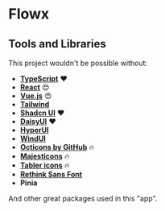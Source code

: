 # Flowx

## Tools and Libraries

This project wouldn't be possible without:

- [**TypeScript**](https://www.typescriptlang.org) ❤️
- [**React**](https://react.dev) 😍
- [**Vue.js**](https://vuejs.org) 😍
- [**Tailwind**](https://tailwindcss.com)
- [**Shadcn UI**](https://ui.shadcn.com/) ❤️
- [**DaisyUI**](https://daisyui.com) ❤️
- [**HyperUI**](https://www.hyperui.dev)
- [**WindUI**](https://wind-ui.com)
- [**Octicons by GitHub**](https://github.com/primer/octicons) 🔥
- [**Majesticons**](https://github.com/halfmage) 🔥
- [**Tabler icons**](https://github.com/tabler/tabler-icons) 🔥
- [**Rethink Sans Font**](https://fonts.google.com/specimen/Rethink+Sans/about?query=rethink+sans)
- **Pinia**

And other great packages used in this "app".
